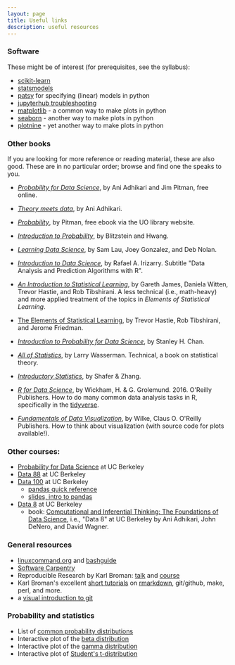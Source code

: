 ```yaml
---
layout: page
title: Useful links
description: useful resources
---
```


### Software

These might be of interest (for prerequisites, see the syllabus):

- [scikit-learn](https://scikit-learn.org/stable/)
- [statsmodels](https://www.statsmodels.org/stable/index.html)
- [patsy](https://patsy.readthedocs.io/en/latest/) for specifying (linear) models in python
- [jupyterhub troubleshooting](https://ucbds-infra.github.io/ds-course-infra-guide/jupyterhub/administering.html)
- [matplotlib](https://matplotlib.org/) - a common way to make plots in python
- [seaborn](https://seaborn.pydata.org/) - another way to make plots in python
- [plotnine](https://plotnine.readthedocs.io/en/stable/api.html) - yet another way to make plots in python


### Other books

If you are looking for more reference or reading material, these are also good.
These are in no particular order; browse and find one the speaks to you.

- [*Probability for Data Science*](http://prob140.org/textbook/content/README.html),
    by Ani Adhikari and Jim Pitman, free online.

- [*Theory meets data*](http://stat88.org/textbook/content/intro.html),
    by Ani Adhikari.

- [*Probability*](https://ebookcentral-proquest-com.libproxy.uoregon.edu/lib/uoregon/detail.action?docID=3076589), by Pitman, free ebook via the UO library website.

- [*Introduction to Probability*](https://drive.google.com/file/d/1VmkAAGOYCTORq1wxSQqy255qLJjTNvBI/view), by Blitzstein and Hwang.

- [*Learning Data Science*](https://www.textbook.ds100.org/intro.html),
    by Sam Lau, Joey Gonzalez, and Deb Nolan.

- [*Introduction to Data Science*](https://rafalab.github.io/dsbook/),
    by Rafael A. Irizarry. Subtitle "Data Analysis and Prediction Algorithms with R".

- [*An Introduction to Statistical Learning*](https://www.statlearning.com/),
    by Gareth James, Daniela Witten, Trevor Hastie, and Rob Tibshirani.
    A less technical (i.e., math-heavy) and more applied treatment
    of the topics in *Elements of Statistical Learning*.

- [The Elements of Statistical Learning](https://hastie.su.domains/Papers/ESLII.pdf),
    by Trevor Hastie, Rob Tibshirani, and Jerome Friedman.

- [*Introduction to Probability for Data Science*](https://probability4datascience.com/),
    by Stanley H. Chan.

- [*All of Statistics*](https://www.stat.cmu.edu/~larry/all-of-statistics/index.html),
    by Larry Wasserman. Technical, a book on statistical theory.

- [*Introductory Statistics*](https://saylordotorg.github.io/text_introductory-statistics/index.html),
    by Shafer & Zhang.

- [*R for Data Science*](https://r4ds.had.co.nz/), by Wickham, H. & G. Grolemund. 2016. O'Reilly Publishers.
    How to do many common data analysis tasks in R, specifically in the [tidyverse](http://www.tidyverse.org).

- [*Fundamentals of Data Visualization*](https://serialmentor.com/dataviz/), by Wilke, Claus O. O'Reilly Publishers.
    How to think about visualization (with source code for plots available!).


### Other courses:

- [Probability for Data Science](http://prob140.org/) at UC Berkeley
- [Data 88](http://stat88.org/) at UC Berkeley
- [Data 100](https://ds100.org/fa22/) at UC Berkeley
    * [pandas quick reference](https://www.textbook.ds100.org/ch/a04/ref_pandas.html)
    * [slides, intro to pandas](https://docs.google.com/presentation/d/1g-2mjkBFGvW3KA3iWbWrTItGYf4fGBQWlTjXq9K2f68/edit#slide=id.g8ae4121a16_0_1022)
- [Data 8](http://data8.org/zero-to-data-8/syllabus/intro.html) at UC Berkeley
    * book: [Computational and Inferential Thinking: The Foundations of Data Science](https://inferentialthinking.com/chapters/intro.html), i.e., "Data 8" at UC Berkeley
    by Ani Adhikari, John DeNero, and David Wagner.


### General resources

- [linuxcommand.org](http://linuxcommand.org/) and [bashguide](http://mywiki.wooledge.org/BashGuide)
- [Software Carpentry](http://software-carpentry.org/lessons/)
- Reproducible Research by Karl Broman:
  [talk](https://github.com/kbroman/Talk_ReproRes) and
  [course](http://kbroman.org/Tools4RR)
- Karl Broman's excellent [short tutorials](http://kbroman.org/pages/tutorials.html) on
  [rmarkdown](http://kbroman.org/knitr_knutshell/pages/Rmarkdown.html), git/github, make, perl, and more.
- a [visual introduction to git](https://learngitbranching.js.org/)


### Probability and statistics

- List of [common probability distributions](https://en.wikipedia.org/wiki/Probability_distribution#Common_probability_distributions)
- Interactive plot of the [beta distribution](https://www.desmos.com/calculator/mnvwjlvnyj)
- Interactive plot of the [gamma distribution](https://www.desmos.com/calculator/vk2tqrxpk5)
- Interactive plot of [Student's t-distribution](https://www.desmos.com/calculator/u1ftxqcsqd)
